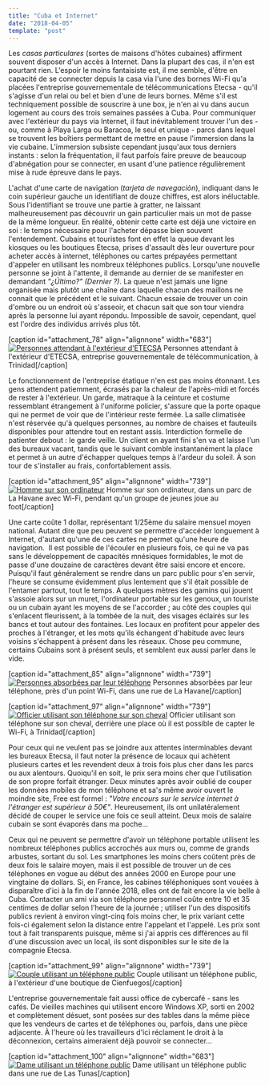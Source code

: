 ```yaml
---
title: "Cuba et Internet"
date: "2018-04-05"
template: "post"
---
```


Les _casas particulares_ (sortes de maisons d'hôtes cubaines) affirment souvent disposer d'un accès à Internet. Dans la plupart des cas, il n'en est pourtant rien. L'espoir le moins fantaisiste est, il me semble, d'être en capacité de se connecter depuis la casa via l'une des bornes Wi-Fi qu'a placées l'entreprise gouvernementale de télécommunications Etecsa - qu'il s'agisse d'un relai ou bel et bien d'une de leurs bornes. Même s'il est techniquement possible de souscrire à une box, je n'en ai vu dans aucun logement au cours des trois semaines passées à Cuba. Pour communiquer avec l'extérieur du pays via Internet, il faut inévitablement trouver l'un des - ou, comme à Playa Larga ou Baracoa, le seul et unique - parcs dans lequel se trouvent les boîtiers permettant de mettre en pause l'immersion dans la vie cubaine. L'immersion subsiste cependant jusqu'aux tous derniers instants : selon la fréquentation, il faut parfois faire preuve de beaucoup d'abnégation pour se connecter, en usant d'une patience régulièrement mise à rude épreuve dans le pays.

L'achat d'une carte de navigation (_tarjeta de navegaciòn_), indiquant dans le coin supérieur gauche un identifiant de douze chiffres, est alors inéluctable. Sous l'identifiant se trouve une partie à gratter, ne laissant malheureusement pas découvrir un gain particulier mais un mot de passe de la même longueur. En réalité, obtenir cette carte est déjà une victoire en soi : le temps nécessaire pour l'acheter dépasse bien souvent l'entendement. Cubains et touristes font en effet la queue devant les kiosques ou les boutiques Etecsa, prises d'assault dès leur ouverture pour acheter accès à internet, téléphones ou cartes prépayées permettant d'appeler en utilisant les nombreux téléphones publics. Lorsqu'une nouvelle personne se joint à l'attente, il demande au dernier de se manifester en demandant _"¿Último?" (Dernier ?)_. La queue n'est jamais une ligne organisée mais plutôt une chaîne dans laquelle chacun des maillons ne connait que le précédent et le suivant. Chacun essaie de trouver un coin d'ombre ou un endroit où s'asseoir, et chacun sait que son tour viendra après la personne lui ayant répondu. Impossible de savoir, cependant, quel est l'ordre des individus arrivés plus tôt.

\[caption id="attachment\_78" align="alignnone" width="683"\][![Personnes attendant à l'extérieur d'ETECSA](https://anothervyou.world/wp-content/uploads/2018/04/DSC_8029-683x1024.jpg)](https://anothervyou.world/wp-content/uploads/2018/04/DSC_8029.jpg) Personnes attendant à l'extérieur d'ETECSA, entreprise gouvernementale de télécommunication, à Trinidad\[/caption\]

Le fonctionnement de l'entreprise étatique n'en est pas moins étonnant. Les gens attendent patiemment, écrasés par la chaleur de l'après-midi et forcés de rester à l'extérieur. Un garde, matraque à la ceinture et costume ressemblant étrangement à l'uniforme policier, s'assure que la porte opaque qui ne permet de voir que de l'intérieur reste fermée. La salle climatisée n'est réservée qu'à quelques personnes, au nombre de chaises et fauteuils disponibles pour attendre tout en restant assis. Interdiction formelle de patienter debout : le garde veille. Un client en ayant fini s'en va et laisse l'un des bureaux vacant, tandis que le suivant comble instantanément la place et permet à un autre d'échapper quelques temps à l'ardeur du soleil. À son tour de s'installer au frais, confortablement assis.

\[caption id="attachment\_95" align="alignnone" width="739"\][![Homme sur son ordinateur](https://anothervyou.world/wp-content/uploads/2018/04/DSC_7217-1-1024x683.jpg)](https://anothervyou.world/wp-content/uploads/2018/04/DSC_7217-1.jpg) Homme sur son ordinateur, dans un parc de La Havane avec Wi-Fi, pendant qu'un groupe de jeunes joue au foot\[/caption\]

Une carte coûte 1 dollar, représentant 1/25ème du salaire mensuel moyen national. Autant dire que peu peuvent se permettre d'accéder longuement à Internet, d'autant qu'une de ces cartes ne permet qu'une heure de navigation.  Il est possible de l'écouler en plusieurs fois, ce qui ne va pas sans le développement de capacités mnésiques formidables, le mot de passe d'une douzaine de caractères devant être saisi encore et encore. Puisqu'il faut généralement se rendre dans un parc public pour s'en servir, l'heure se consume évidemment plus lentement que s'il était possible de l'entamer partout, tout le temps. A quelques mètres des gamins qui jouent s'assoie alors sur un muret, l'ordinateur portable sur les genoux, un touriste ou un cubain ayant les moyens de se l'accorder ; au côté des couples qui s'enlacent fleurissent, à la tombée de la nuit, des visages éclairés sur les bancs et tout autour des fontaines. Les locaux en profitent pour appeler des proches à l'étranger, et les mots qu'ils échangent d'habitude avec leurs voisins s'échappent à présent dans les réseaux. Chose peu commune, certains Cubains sont à présent seuls, et semblent eux aussi parler dans le vide.

\[caption id="attachment\_85" align="alignnone" width="739"\][![Personnes absorbées par leur téléphone](https://anothervyou.world/wp-content/uploads/2018/04/DSC_7293-1024x683.jpg)](https://anothervyou.world/wp-content/uploads/2018/04/DSC_7293.jpg) Personnes absorbées par leur téléphone, près d'un point Wi-Fi, dans une rue de La Havane\[/caption\]

\[caption id="attachment\_97" align="alignnone" width="739"\][![Officier utilisant son téléphone sur son cheval](https://anothervyou.world/wp-content/uploads/2018/04/DSC_7976-1024x683.jpg)](https://anothervyou.world/wp-content/uploads/2018/04/DSC_7976.jpg) Officier utilisant son téléphone sur son cheval, derrière une place où il est possible de capter le Wi-Fi, à Trinidad\[/caption\]

Pour ceux qui ne veulent pas se joindre aux attentes interminables devant les bureaux Etecsa, il faut noter la présence de locaux qui achètent plusieurs cartes et les revendent deux à trois fois plus cher dans les parcs ou aux alentours. Quoiqu'il en soit, le prix sera moins cher que l'utilisation de son propre forfait étranger. Deux minutes après avoir oublié de couper les données mobiles de mon téléphone et sa's même avoir ouvert le moindre site, Free est formel : _"Votre encours sur le service internet à l'étranger est supérieur à 50€"_. Heureusement, ils ont unilatéralement décidé de couper le service une fois ce seuil atteint. Deux mois de salaire cubain se sont évaporés dans ma poche...

Ceux qui ne peuvent se permettre d'avoir un téléphone portable utilisent les nombreux téléphones publics accrochés aux murs ou, comme de grands arbustes, sortant du sol. Les smartphones les moins chers coûtent près de deux fois le salaire moyen, mais il est possible de trouver un de ces téléphones en vogue au début des années 2000 en Europe pour une vingtaine de dollars. Si, en France, les cabines téléphoniques sont vouées à disparaître d'ici à la fin de l'année 2018, elles ont de fait encore la vie belle à Cuba. Contacter un ami via son téléphone personnel coûte entre 10 et 35 centimes de dollar selon l'heure de la journée ; utiliser l'un des dispositifs publics revient à environ vingt-cinq fois moins cher, le prix variant cette fois-ci également selon la distance entre l'appelant et l'appelé. Les prix sont tout à fait transparents puisque, même si j'ai appris ces différences au fil d'une discussion avec un local, ils sont disponibles sur le site de la compagnie Etecsa.

\[caption id="attachment\_99" align="alignnone" width="739"\][![Couple utilisant un téléphone public](https://anothervyou.world/wp-content/uploads/2018/04/DSC_7654-1024x683.jpg)](https://anothervyou.world/wp-content/uploads/2018/04/DSC_7654.jpg) Couple utilisant un téléphone public, à l'extérieur d'une boutique de Cienfuegos\[/caption\]

L'entreprise gouvernementale fait aussi office de cybercafé - sans les cafés. De vieilles machines qui utilisent encore Windows XP, sorti en 2002 et complètement désuet, sont posées sur des tables dans la même pièce que les vendeurs de cartes et de téléphones ou, parfois, dans une pièce adjacente. À l'heure où les travailleurs d'ici réclament le droit à la déconnexion, certains aimeraient déjà pouvoir se connecter...

\[caption id="attachment\_100" align="alignnone" width="683"\][![Dame utilisant un téléphone public](https://anothervyou.world/wp-content/uploads/2018/04/DSC_8698-683x1024.jpg)](https://anothervyou.world/wp-content/uploads/2018/04/DSC_8698.jpg) Dame utilisant un téléphone public dans une rue de Las Tunas\[/caption\]
